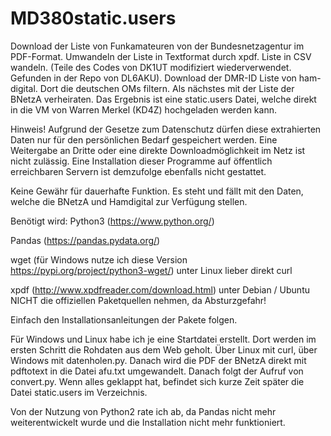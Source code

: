 # MD380static.users
Download der Liste von Funkamateuren von der Bundesnetzagentur im PDF-Format. Umwandeln der Liste in Textformat durch xpdf. Liste in CSV wandeln. (Teile des Codes von DK1UT modifiziert wiederverwendet. Gefunden in der Repo von DL6AKU). Download der DMR-ID Liste von ham-digital. Dort die deutschen OMs filtern. Als nächstes mit der Liste der BNetzA verheiraten. Das Ergebnis ist eine static.users Datei, welche direkt in die VM von Warren Merkel (KD4Z) hochgeladen werden kann.

Hinweis! Aufgrund der Gesetze zum Datenschutz dürfen diese extrahierten Daten nur für den persönlichen Bedarf gespeichert werden. Eine Weitergabe an Dritte oder eine direkte Downloadmöglichkeit im Netz ist nicht zulässig. Eine Installation dieser Programme auf öffentlich erreichbaren Servern ist demzufolge ebenfalls nicht gestattet.

Keine Gewähr für dauerhafte Funktion. Es steht und fällt mit den Daten, welche die BNetzA und Hamdigital zur Verfügung stellen.

Benötigt wird:
Python3 (https://www.python.org/)

Pandas (https://pandas.pydata.org/)

wget (für Windows nutze ich diese Version https://pypi.org/project/python3-wget/)
unter Linux lieber direkt curl

xpdf (http://www.xpdfreader.com/download.html) unter Debian / Ubuntu NICHT die offiziellen Paketquellen nehmen, da Absturzgefahr!

Einfach den Installationsanleitungen der Pakete folgen.

Für Windows und Linux habe ich je eine Startdatei erstellt. Dort werden im ersten Schritt die Rohdaten aus dem Web geholt. Über Linux mit curl, über Windows mit datenholen.py. Danach wird die PDF der BNetzA direkt mit pdftotext in die Datei afu.txt umgewandelt. Danach folgt der Aufruf von convert.py. Wenn alles geklappt hat, befindet sich kurze Zeit später die Datei static.users im Verzeichnis.

Von der Nutzung von Python2 rate ich ab, da Pandas nicht mehr weiterentwickelt wurde und die Installation nicht mehr funktioniert.
